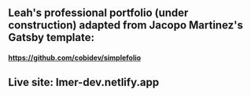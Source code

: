 ## Leah's professional portfolio (under construction) adapted from Jacopo Martinez's Gatsby template:

#### https://github.com/cobidev/simplefolio

## Live site: lmer-dev.netlify.app
